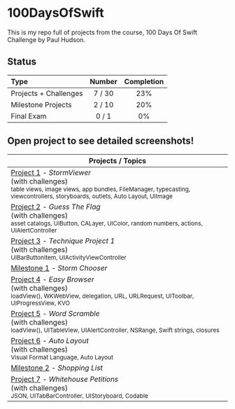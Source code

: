 # 100DaysOfSwift

This is my repo full of projects from the course, 100 Days Of Swift Challenge by Paul Hudson.

## Status

Type               | Number  | Completion
:---               |  :---:  |   :---:
Projects + Challenges           |  7 / 30 | 23%
Milestone Projects |  2 / 10 | 20%
Final Exam         |  0 / 1  | 0%


## Open project to see detailed screenshots!

Projects / Topics                                                                                                                                                            |
| --- | 
[Project 1](Project1) - *StormViewer* <br/>(with challenges)                                         <br/><sub> table views, image views, app bundles, FileManager, typecasting, viewcontrollers, storyboards, outlets, Auto Layout, UIImage </sub> | |
[Project 2](Project2) - *Guess The Flag* <br/>(with challenges)                                         <br/><sub> asset catalogs, UIButton, CALayer, UIColor, random numbers, actions, UIAlertController </sub> | |
[Project 3](Project3) - *Technique Project 1* <br/>(with challenges)                                         <br/><sub> UIBarButtonItem,  UIActivityViewController </sub> | |
[Milestone 1](Milestone1) - *Storm Chooser* <br/>                                        | |
[Project 4](Project4) - *Easy Browser* <br/>(with challenges)                                         <br/><sub> loadView(), WKWebView, delegation, URL, URLRequest, UIToolbar, UIProgressView, KVO  </sub> | |
[Project 5](Project5) - *Word Scramble* <br/>(with challenges)                                         <br/><sub> loadView(), UITableView, UIAlertController, NSRange, Swift strings, closures  </sub> | |
[Project 6](Project6a) - *Auto Layout* <br/>(with challenges)                                         <br/><sub> Visual Format Language, Auto Layout  </sub> | |
[Milestone 2](Milestone2) - *Shopping List* <br/>                                        | |
[Project 7](Project7) - *Whitehouse Petitions* <br/>(with challenges)                                         <br/><sub> JSON, UITabBarController, UIStoryboard, Codable  </sub> | |


